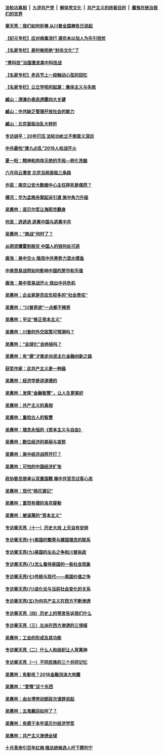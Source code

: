 

####  [法轮功真相](../../../../basic/blob/master/README.md?t=06240631) &nbsp;|&nbsp; [九评共产党](../../../../9ping.md/blob/master/README.md?t=06240631) &nbsp;|&nbsp; [解体党文化](../../../../jtdwh.md/blob/master/README.md?t=06240631)  &nbsp;|&nbsp; [共产主义的终极目的](../../../../gczydzjmd.md/blob/master/README.md?t=06240631) &nbsp;|&nbsp; [魔鬼在统治我们的世界](../../../../mgztzwmdsj.md/blob/master/README.md?t=06240631) 

#### [章天亮：我们如何祈祷 从川普全国祷告日说起](../pages/nsc423/n11944627.md?t=06240631) 

#### [【纪元专栏】应对病毒流行 渥京未以加人为先引担忧](../pages/nsc423/n11875714.md?t=06240631) 

#### [【名家专栏】是时候拒绝“封杀文化”了](../pages/nsc423/n11814093.md?t=06240631) 

#### [“黑科技”治国激发美中科技战](../pages/nsc423/n11638056.md?t=06240631) 

#### [【名家专栏】老兵节上一段触动心弦的回忆](../pages/nsc423/n11646016.md?t=06240631) 

#### [【名家专栏】公立学校的起源：集体主义与失败](../pages/nsc423/n11601833.md?t=06240631) 

#### [臧山：港澳办表态透露四大关键](../pages/nsc423/n11421628.md?t=06240631) 

#### [臧山：中共缺乏管理开放社会的能力](../pages/nsc423/n11407457.md?t=06240631) 

#### [臧山：北京面临治乱大转折](../pages/nsc423/n11406895.md?t=06240631) 

#### [专访胡平：20年打压 法轮功屹立不倒意义深远](../pages/nsc423/n11398800.md?t=06240631) 

#### [中共最怕“逢九必乱”2019人权战开火](../pages/nsc423/n11385248.md?t=06240631) 

#### [夏一阳：精神和肉体灭绝的手段—转化洗脑](../pages/nsc423/n11368250.md?t=06240631) 

#### [六月风云激变 北京当局面临三条路](../pages/nsc423/n11313668.md?t=06240631) 

#### [许茹：南京公安大数据中心主任猝死是偶然？](../pages/nsc423/n11064744.md?t=06240631) 

#### [横河：华为孟晚舟案起诉引渡 美中角力升级](../pages/nsc423/n11027230.md?t=06240631) 

#### [吴惠林：诺贝尔奖让海耶克翻身](../pages/nsc423/n10890049.md?t=06240631) 

#### [何坚：逃逃逃 逃离中国与逃离中共](../pages/nsc423/n10592891.md?t=06240631) 

#### [吴惠林：“商战”何时了？](../pages/nsc423/n10573558.md?t=06240631) 

#### [从网贷爆雷到股灾 中国人的钱何处可逃](../pages/nsc423/n10572800.md?t=06240631) 

#### [唐浩：美中交火 隐现中共黑势力混水摸鱼](../pages/nsc423/n10544040.md?t=06240631) 

#### [中美贸易战将如何影响中国的房市和币值](../pages/nsc423/n10543697.md?t=06240631) 

#### [唐浩：美中贸易战开火 烧出中共危机](../pages/nsc423/n10540126.md?t=06240631) 

#### [吴惠林：企业家是否应负较多的“社会责任”](../pages/nsc423/n10535022.md?t=06240631) 

#### [吴惠林：“川普奇迹”一点都不稀奇](../pages/nsc423/n10512808.md?t=06240631) 

#### [吴惠林：平议“修正资本主义”](../pages/nsc423/n10495724.md?t=06240631) 

#### [吴惠林：川普的外交政策可预测吗？](../pages/nsc423/n10462387.md?t=06240631) 

#### [吴惠林：“全球化”会终结吗？](../pages/nsc423/n10452838.md?t=06240631) 

#### [吴惠林：有“德”才能走向民主化金融创新之路](../pages/nsc423/n10432292.md?t=06240631) 

#### [获奖作家：这共产主义是一种癌](../pages/nsc423/n10431541.md?t=06240631) 

#### [吴惠林：经济学是讲道德的](../pages/nsc423/n10398014.md?t=06240631) 

#### [吴惠林：发挥“金融智慧”，让人生更美好](../pages/nsc423/n10375019.md?t=06240631) 

#### [吴惠林：共产主义的真相](../pages/nsc423/n10351394.md?t=06240631) 

#### [吴惠林：重拾古人的智慧](../pages/nsc423/n10337691.md?t=06240631) 

#### [吴惠林：理念永恒的《资本主义与自由》](../pages/nsc423/n10316274.md?t=06240631) 

#### [吴惠林：数位经济的美丽与哀愁](../pages/nsc423/n10292946.md?t=06240631) 

#### [吴惠林：美中经济战将开打？](../pages/nsc423/n10258825.md?t=06240631) 

#### [吴惠林：可怕的中国经济扩张](../pages/nsc423/n10219147.md?t=06240631) 

#### [政协委员提承认双重国籍 揭中共官员过客心态](../pages/nsc423/n10208809.md?t=06240631) 

#### [吴惠林：现代“桃花源记”](../pages/nsc423/n10185234.md?t=06240631) 

#### [吴惠林：富而有德的洛克斐勒](../pages/nsc423/n10142264.md?t=06240631) 

#### [吴惠林：被诬蔑的“资本主义”](../pages/nsc423/n10124816.md?t=06240631) 

#### [专访章天亮（十一）历史大戏 上天自有安排](../pages/nsc423/n10094905.md?t=06240631) 

#### [专访章天亮(十)美国的繁荣与建国理念的联系](../pages/nsc423/n10094899.md?t=06240631) 

#### [专访章天亮(九)美国的左右之争和川普执政](../pages/nsc423/n10094889.md?t=06240631) 

#### [专访章天亮(八)怎么看待美国的一些社会现象](../pages/nsc423/n10094857.md?t=06240631) 

#### [专访章天亮(七)传统与现代——美国价值之争](../pages/nsc423/n10093140.md?t=06240631) 

#### [专访章天亮(六)进化论与当前社会变化的关系](../pages/nsc423/n10092036.md?t=06240631) 

#### [专访章天亮(五)为何共产主义在西方不断渗透](../pages/nsc423/n10083620.md?t=06240631) 

#### [专访章天亮（四）历史上的预言告诉我们什么](../pages/nsc423/n10083606.md?t=06240631) 

#### [专访章天亮（三）左派在西方渗透的三领域](../pages/nsc423/n10081115.md?t=06240631) 

#### [吴惠林：工会的形成及其功能](../pages/nsc423/n10080633.md?t=06240631) 

#### [专访章天亮（二）什么人和组织让人背离神](../pages/nsc423/n10076637.md?t=06240631) 

#### [专访章天亮（一）不同民族的三个共同记忆](../pages/nsc423/n10074188.md?t=06240631) 

#### [吴惠林：有影呒？2018金融泡沫大地震](../pages/nsc423/n10040534.md?t=06240631) 

#### [吴惠林：“爱情”这个东西](../pages/nsc423/n10019423.md?t=06240631) 

#### [吴惠林：由台湾劳动部政次请辞说起](../pages/nsc423/n9979679.md?t=06240631) 

#### [吴惠林：五鬼搬运如何了？](../pages/nsc423/n9925338.md?t=06240631) 

#### [吴惠林：有感于本年诺贝尔经济学奖](../pages/nsc423/n9871883.md?t=06240631) 

#### [吴惠林：共产主义渗透全球](../pages/nsc423/n9812748.md?t=06240631) 

#### [十月革命引百年红祸 俄总统候选人吁下葬列宁](../pages/nsc423/n9810182.md?t=06240631) 

